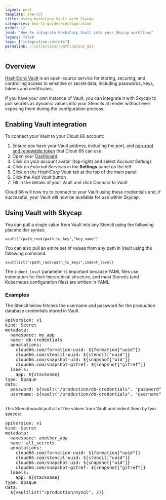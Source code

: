 ```yaml
---
layout: post
template: one-col
title: Using HashiCorp Vault with Skycap
categories: how-to-guides/configuration
order: 12
lead: "How to integrate HashiCorp Vault into your Skycap workflows"
legacy: false
tags: ["integration,secrets"]
permalink: /:collection/:path:output_ext
---
```


## Overview

[HashiCorp Vault](https://www.vaultproject.io/) is an open-source service for storing, securing, and controlling access to sensitive or secret data, including passwords, keys, tokens and certificates. 

If you have your own instance of Vault, you can integrate it with Skycap to pull secrets as dynamic values into your Stencils at render without ever exposing them during the configuration process.

## Enabling Vault integration

To connect your Vault to your Cloud 66 account:

1. Ensure you have your Vault address, including the port, and [non-root and renewable token](https://www.vaultproject.io/docs/concepts/tokens.html) that Cloud 66 can use 
2. Open your [Dashboard](https://app.cloud66.com/dashboard)
3. Click on your account avatar (top-right) and select *Account Settings*
4. Click on *External Services* in the **Settings** panel on the left
5. Click on the *HashiCorp Vault* tab at the top of the main panel
6. Click the *Add Vault* button
7. Fill in the details of your Vault and click *Connect to Vault*

Cloud 66 will now try to connect to your Vault using these credentials and, if successful, your Vault will now be available for use within Skycap.

## Using Vault with Skycap

You can pull a single value from Vault into any Stencil using the following placeholder syntax:

`vault("/path_root/path_to_key","key_name")`

You can also pull an entire set of values from any path in Vault using the following command:

`vaultlist("/path_root/path_to_keys",indent_level)`

The `indent_level` parameter is important because YAML files use indentation for their hierarchical structure, and most Stencils (and Kubernetes configuration files) are written in YAML.

### Examples

The Stencil below fetches the username and password for the production database credentials stored in Vault. 

<pre class="prettyprint">
apiVersion: v1
kind: Secret
metadata:
  namespace: my_app
  name: db-credentials
  annotations:
    cloud66.com/formation-uuid: ${formation["uuid"]}
    cloud66.com/stencil-uuid: ${stencil["uuid"]}
    cloud66.com/snapshot-uid: ${snapshot["uid"]}
    cloud66.com/snapshot-gitref: ${snapshot["gitref"]}
  labels:
    app: ${stackname}
type: Opaque
data:
  password: ${vault("/production/db-credentials", "password")}
  username: ${vault("/production/db-credentials", "username")}

</pre>


This Stencil would pull all of the values from Vault and indent them by two spaces:

<pre class="prettyprint">
apiVersion: v1
kind: Secret
metadata:
  namespace: another_app
  name: all_secrets
  annotations:
    cloud66.com/formation-uuid: ${formation["uuid"]}
    cloud66.com/stencil-uuid: ${stencil["uuid"]}
    cloud66.com/snapshot-uid: ${snapshot["uid"]}
    cloud66.com/snapshot-gitref: ${snapshot["gitref"]}
  labels:
    app: ${stackname}
type: Opaque
data:
  ${vaultlist("/production/mysql", 2)}
 
</pre>
